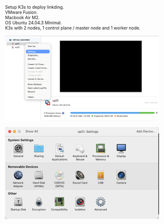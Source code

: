 Setup K3s to deploy linkding. <br>
VMware Fusion. <br>
Macbook Air M2. <br>
OS Ubuntu 24.04.3 Minimal. <br>
K3s with 2 nodes, 1 control plane / master node and 1 worker node. <br>
<br>
![Alt text](images/VMware_Fusion_Main.png)
<br>
<br>
![Alt text](images/VMware_Fusion_VM_setting.png)
